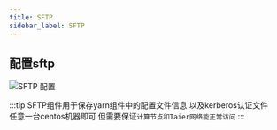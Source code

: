 ```yaml
---
title: SFTP
sidebar_label: SFTP
---
```


## 配置sftp

![SFTP 配置](/img/readme/sftp.png)

:::tip
SFTP组件用于保存yarn组件中的配置文件信息 以及kerberos认证文件  
任意一台centos机器即可 但需要保证`计算节点和Taier网络能正常访问`
:::